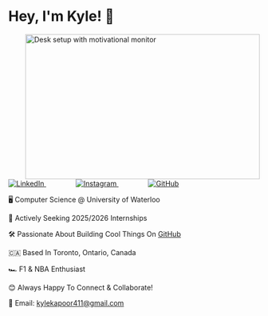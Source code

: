 # Hey, I'm Kyle! 👋

<img align="right" width="470" height="290" src="https://images.unsplash.com/photo-1503437313881-503a91226402?q=80&w=2832&auto=format&fit=crop&ixlib=rb-4.0.3&ixid=M3wxMjA3fDB8MHxwaG90by1wYWdlfHx8fGVufDB8fHx8fA%3D%3D" alt="Desk setup with motivational monitor">

<p align="left">
  <a href="https://www.linkedin.com/in/kylekapoor/" style="margin-right: 20px;">
    <img src="https://img.shields.io/badge/-LinkedIn-%230077B5" alt="LinkedIn"/>
  </a>
  &nbsp;&nbsp;&nbsp;&nbsp;&nbsp;&nbsp;&nbsp;&nbsp;&nbsp;
  <a href="https://www.instagram.com/kyle_kapoor/" style="margin-right: 20px;">
    <img src="https://img.shields.io/badge/-Instagram-%23bc2a8d" alt="Instagram"/>
  </a>
  &nbsp;&nbsp;&nbsp;&nbsp;&nbsp;&nbsp;&nbsp;&nbsp;&nbsp;
  <a href="https://github.com/kylekapoor?tab=repositories">
    <img src="https://img.shields.io/badge/-GitHub-%232dba4e" alt="GitHub"/>
  </a>
</p>

🖥️ Computer Science @ University of Waterloo

🚀 Actively Seeking 2025/2026 Internships

🛠️ Passionate About Building Cool Things On [GitHub](https://github.com/kylekapoor?tab=repositories)  

🇨🇦 Based In Toronto, Ontario, Canada  

🏎️ F1 & NBA Enthusiast  

😊 Always Happy To Connect & Collaborate!  

📧 Email: [kylekapoor411@gmail.com](mailto:kylekapoor411@gmail.com)
